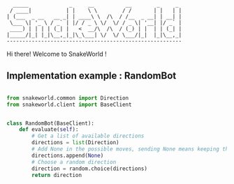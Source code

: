 
      _____             _     __          __        _     _ 
     / ____|           | |    \ \        / /       | |   | |
    | (___  _ __   __ _| | ____\ \  /\  / /__  _ __| | __| |
     \___ \| '_ \ / _` | |/ / _ \ \/  \/ / _ \| '__| |/ _` |
     ____) | | | | (_| |   <  __/\  /\  / (_) | |  | | (_| |
    |_____/|_| |_|\__,_|_|\_\___| \/  \/ \___/|_|  |_|\__,_|
    --------------------------------------------------------


Hi there! Welcome to SnakeWorld !


## Implementation example : RandomBot

```python

from snakeworld.common import Direction
from snakeworld.client import BaseClient


class RandomBot(BaseClient):
    def evaluate(self):
        # Get a list of available directions
        directions = list(Direction)
        # Add None in the possible moves, sending None means keeping the current direction
        directions.append(None)
        # Choose a random direction
        direction = random.choice(directions)
        return direction
```